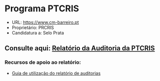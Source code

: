 # Programa PTCRIS
- URL: https://www.cm-barreiro.pt
- Proprietário: PRCRIS
- Candidatura a: Selo Prata
  
## Consulte aqui: [Relatório da Auditoria da PTCRIS](https://unidade-acesso.github.io/report_003/relatorio_report_003.html)

### Recursos de apoio ao relatório:
- [Guia de utilização do relatório de auditorias](https://unidade-acesso.github.io/reports/guiao.html)
